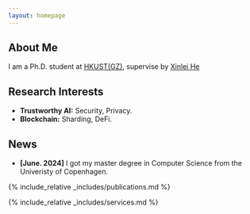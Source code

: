 ```yaml
---
layout: homepage
---
```


## About Me

I am a Ph.D. student at [HKUST(GZ)](https://www.hkust-gz.edu.cn), supervise by [Xinlei He](https://xinleihe.github.io)

## Research Interests

- **Trustworthy AI:** Security, Privacy.
- **Blockchain:** Sharding, DeFi.

## News

- **[June. 2024]** I got my master degree in Computer Science from the Univeristy of Copenhagen.


{% include_relative _includes/publications.md %}

{% include_relative _includes/services.md %}
